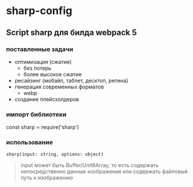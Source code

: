 # sharp-config

## Script sharp для билда webpack 5

### поставленные задачи
+ оптимизация (сжатие)
    - без потерь
    - более высокое сжатие
+ ресайзинг (мобайл, таблет, десктоп, ретина)
+ генерация современных форматов
    - webp
+ создание плейсхолдеров

### импорт библиотеки
const sharp = require('sharp')

### использование
`sharp(input: string, options: object)`

> input может быть Buffer/Unit8Array, то есть содержать непосредственно данные изображения или содержать файловый путь к изображению